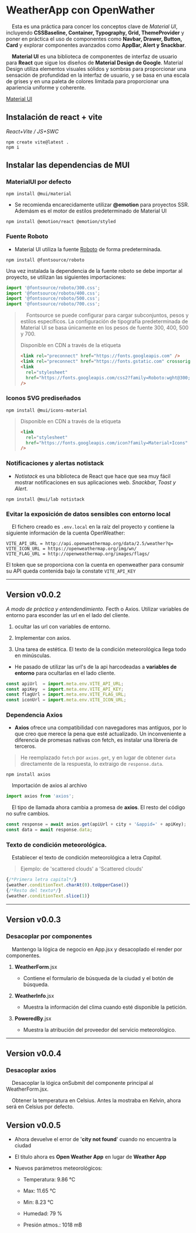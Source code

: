 # WeatherApp con OpenWather

    Esta es una práctica para concer los conceptos clave de *Material UI*, incluyendo **CSSBaseline, Container, Typography, Grid, ThemeProvider** y poner en práctica el uso de componentes como **Navbar, Drawer, Button, Card** y explorar componentes avanzados como **AppBar, Alert y Snackbar**.

    **Material UI** es una biblioteca de componentes de interfaz de usuario para **React** que sigue los diseños de **Material Design de Google**. Material Design utiliza elementos visuales sólidos y sombras para proporcionar una sensación de profundidad en la interfaz de usuario, y se basa en una escala de grises y en una paleta de colores limitada para proporcionar una apariencia uniforme y coherente.

[Material UI](https://mui.com/)

## Instalación de react + vite

*React+Vite / JS+SWC*

```
npm create vite@latest .
npm i
```

## Instalar las dependencias de MUI

### MaterialUI por defecto

```
npm install @mui/material
```

- Se recomienda encarecidamente utilizar **@emotion** para proyectos SSR. Ademásm es el motor de estilos predeterminado de Material UI

```
npm install @emotion/react @emotion/styled
```

### Fuente Roboto

- Material UI utiliza la fuente [Roboto](https://fonts.google.com/specimen/Roboto) de forma predeterminada.

```
npm install @fontsource/roboto
```

Una vez instalada la dependencia de la fuente roboto se debe importar al proyecto, se utilizan las siguientes importaciones:

```javascript
import '@fontsource/roboto/300.css';
import '@fontsource/roboto/400.css';
import '@fontsource/roboto/500.css';
import '@fontsource/roboto/700.css';
```

>     Fontsource se puede configurar para cargar subconjuntos, pesos y estilos específicos. La configuración de tipografía predeterminada de Material UI se basa únicamente en los pesos de fuente 300, 400, 500 y 700.
> 
> Disponible en CDN a través de la etiqueta <link />
> 
> ```html
> <link rel="preconnect" href="https://fonts.googleapis.com" />
> <link rel="preconnect" href="https://fonts.gstatic.com" crossorigin />
> <link
>   rel="stylesheet"
>   href="https://fonts.googleapis.com/css2?family=Roboto:wght@300;400;500;700&display=swap"
> />
> ```

### Iconos SVG prediseñados

```
npm install @mui/icons-material
```

> Disponible en CDN a través de la etiqueta <link />
> 
> ```html
> <link
>   rel="stylesheet"
>   href="https://fonts.googleapis.com/icon?family=Material+Icons"
> />
> ```

### Notificaciones y alertas notistack

- *Notistack* es una biblioteca de React que hace que sea muy fácil mostrar notificaciones en sus aplicaciones web. *Snackbar, Toast y Alert*.

```
npm install @mui/lab notistack
```

### Evitar la exposición de datos sensibles con entorno local

    El fichero creado es `.env.local` en la raíz del proyecto y contiene la siguiente información de la cuenta OpenWeather:

```
VITE_API_URL = http://api.openweathermap.org/data/2.5/weather?q=
VITE_ICON_URL = https://openweathermap.org/img/wn/
VITE_FLAG_URL = http://openweathermap.org/images/flags/
```

El token que se proporciona con la cuenta en openweather para consumir su API queda contenida bajo la constate `VITE_API_KEY`

---

## Version v0.0.2

*A modo de práctica y entendendimiento.* Fecth o Axios. Utilizar variables de entorno para esconder las url en el lado del cliente.

1. ocultar las url con variables de entorno.

2. Implementar con axios.

3. Una tarea de estética. El texto de la condición meteorológica llega todo en minúsculas.
- He pasado de utilizar las url's de la api harcodeadas a **variables de entorno** para ocultarlas en el lado cliente.

```javascript
const apiUrl  = import.meta.env.VITE_API_URL;
const apiKey  = import.meta.env.VITE_API_KEY;
const flagUrl = import.meta.env.VITE_FLAG_URL;
const iconUrl = import.meta.env.VITE_ICON_URL;
```

### Dependencia Axios

- **Axios** ofrece una compatibilidad con navegadores mas antíguos, por lo que creo que merece la pena que esté actualizado. Un inconveniente a diferencia de promesas nativas con fetch, es instalar una librería de terceros.

> He reemplazado `fetch` por `axios.get`, y en lugar de obtener `data` directamente de la respuesta, lo extraigo de `response.data`.

```
npm install axios
```

    Importación de axios al archivo

```javascript
import axios from 'axios';
```

    El tipo de llamada ahora cambia a promesa de **axios**. El resto del código no sufre  cambios.

```javascript
const response = await axios.get(apiUrl + city + '&appid=' + apiKey);
const data = await response.data;
```

### Texto de condición meteorológica.

    Establecer el texto de condición meteorológica a letra *Capital*. 

> Ejemplo: de 'scattered clouds' a 'Scattered clouds'

```javascript
{/*Primera letra capital*/}
{weather.conditionText.charAt(0).toUpperCase()}
{/*Resto del texto*/}
{weather.conditionText.slice(1)}
```

---

## Version v0.0.3

### Desacoplar por componentes

    Mantengo la lógica de negocio en App.jsx y desacoplado el render por componentes.

1. **WeatherForm**.jsx
   
   - Contiene el formulario de búsqueda de la ciudad y el botón de búsqueda.

2. **WeatherInfo**.jsx
   
   - Muestra la información del clima cuando esté disponible la petición.

3. **PoweredBy**.jsx
   
   - Muestra la atribución del proveedor del servicio meteorológico.

---

## Version v0.0.4

### Desacoplar axios

    Desacoplar la lógica onSubmit del componente principal al WeatherForm.jsx.

    Obtener la temperatura en Celsius. Antes la mostraba en Kelvin, ahora será en Celsius por defecto.

## Version v0.0.5

* Ahora devuelve el error de '**city not found**' cuando no encuentra la ciudad

* El titulo ahora es **Open Weather App** en lugar de **Weather App**

* Nuevos parámetros meteorológicos:
  
  * Temperatura: 9.86 °C
  
  * Max: 11.65 °C
  
  * Min: 8.23 °C
  
  * Humedad: 79 %
  
  * Presión atmos.: 1018 mB